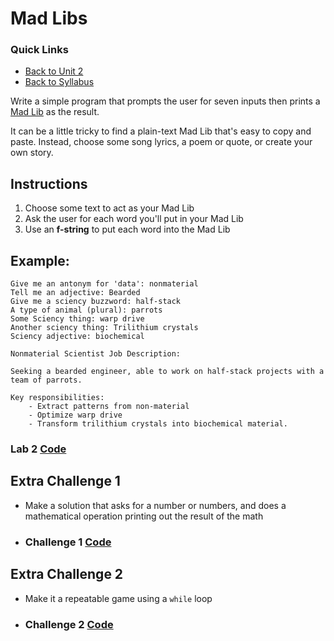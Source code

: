 # Mad Libs

### Quick Links
- [Back to Unit 2](https://github.com/PdxCodeGuild/Programming101/blob/master/units/unit-2.md)
- [Back to Syllabus](https://github.com/PdxCodeGuild/Programming101)

Write a simple program that prompts the user for seven inputs then
prints a [Mad Lib](https://en.wikipedia.org/wiki/Mad_Libs) as the result.

It can be a little tricky to find a plain-text Mad Lib that's easy to copy and paste. Instead, choose some song lyrics, a poem or quote, or create your own story.

## Instructions

1. Choose some text to act as your Mad Lib
2. Ask the user for each word you'll put in your Mad Lib
3. Use an **f-string** to put each word into the Mad Lib

## Example:

```
Give me an antonym for 'data': nonmaterial
Tell me an adjective: Bearded
Give me a sciency buzzword: half-stack
A type of animal (plural): parrots
Some Sciency thing: warp drive
Another sciency thing: Trilithium crystals
Sciency adjective: biochemical

Nonmaterial Scientist Job Description:

Seeking a bearded engineer, able to work on half-stack projects with a team of parrots.

Key responsibilities:
    - Extract patterns from non-material
    - Optimize warp drive
    - Transform trilithium crystals into biochemical material.
```

### Lab 2 [Code](/programming_101/code/unit_02/lab-2.0.py)

## Extra Challenge 1
* Make a solution that asks for a number or numbers, and does a mathematical operation printing out the result of the math
* ### Challenge 1 [Code](/programming_101/code/unit_02/lab-2.1.py)
## Extra Challenge 2
* Make it a repeatable game using a `while` loop
* ### Challenge 2 [Code](/programming_101/code/unit_02/lab-2.2.py)